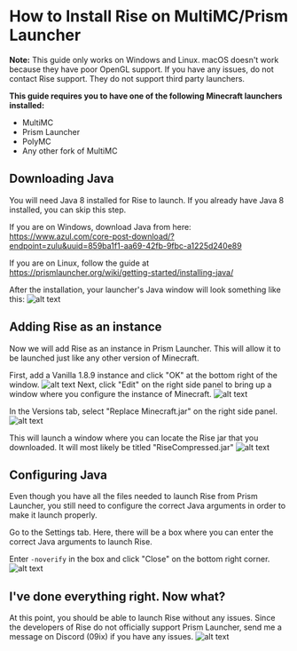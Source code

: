# How to Install Rise on MultiMC/Prism Launcher
**Note:** This guide only works on Windows and Linux. macOS doesn't work because they have poor OpenGL support. If you have any issues, do not contact Rise support. They do not support third party launchers.

**This guide requires you to have one of the following Minecraft launchers installed:**
- MultiMC
- Prism Launcher
- PolyMC
- Any other fork of MultiMC

## Downloading Java
You will need Java 8 installed for Rise to launch. If you already have Java 8 installed, you can skip this step.

If you are on Windows, download Java from here: https://www.azul.com/core-post-download/?endpoint=zulu&uuid=859ba1f1-aa69-42fb-9fbc-a1225d240e89

If you are on Linux, follow the guide at https://prismlauncher.org/wiki/getting-started/installing-java/

After the installation, your launcher's Java window will look something like this: ![alt text](/images/javapage.png)

## Adding Rise as an instance
Now we will add Rise as an instance in Prism Launcher. This will allow it to be launched just like any other version of Minecraft.

First, add a Vanilla 1.8.9 instance and click "OK" at the bottom right of the window. ![alt text](/images/vanilla-instance.png)
Next, click "Edit" on the right side panel to bring up a window where you configure the instance of Minecraft. ![alt text](/images/editbutton.png)

In the Versions tab, select "Replace Minecraft.jar" on the right side panel. ![alt text](/images/replacejar.png)

This will launch a window where you can locate the Rise jar that you downloaded. It will most likely be titled "RiseCompressed.jar" ![alt text](/images/risejar.png)

## Configuring Java
Even though you have all the files needed to launch Rise from Prism Launcher, you still need to configure the correct Java arguments in order to make it launch properly.

Go to the Settings tab. Here, there will be a box where you can enter the correct Java arguments to launch Rise. 

Enter `-noverify` in the box and click "Close" on the bottom right corner. ![alt text](/images/java-args.png)

## I've done everything right. Now what?
At this point, you should be able to launch Rise without any issues. Since the developers of Rise do not officially support Prism Launcher, send me a message on Discord (09ix) if you have any issues. ![alt text](/images/rise.png)
